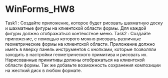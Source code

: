 # WinForms_HW8
Task1 : Создайте приложение, которое будет рисовать шахматную доску и шахматные фигуры на клиентской области формы. 
Для каждой фигуры должно отображаться контекстное меню.
Task2 : Создайте приложение, с помощью которого можно рисовать различные геометрические формы на клиентской области. 
Приложение должно иметь в вверху панель инструментов с кнопками, которые позволяли заходить в настройки геометрического примитива и рисовать их.
Нарисованные примитивы должны отображаться на клиентской области формы.
Так же добавьте возможность сохранения композиции на жесткий диск в любом формате.
